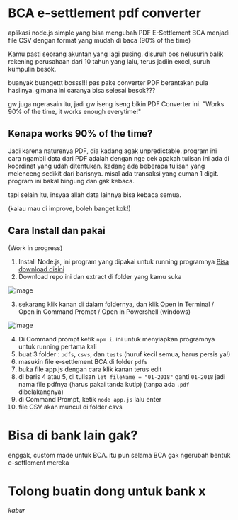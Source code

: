 # BCA e-settlement pdf converter
aplikasi node.js simple yang bisa mengubah PDF E-Settlement BCA menjadi file CSV dengan format yang mudah di baca (90% of the time)

Kamu pasti seorang akuntan yang lagi pusing. disuruh bos nelusurin balik rekening perusahaan dari 10 tahun yang lalu, terus jadiin excel, suruh kumpulin besok.

buanyak buangettt bosss!!! pas pake converter PDF berantakan pula hasilnya. gimana ini caranya bisa selesai besok???

gw juga ngerasain itu, jadi gw iseng iseng bikin PDF Converter ini. "Works 90% of the time, it works enough everytime!"

## Kenapa works 90% of the time?
Jadi karena naturenya PDF, dia kadang agak unpredictable. program ini cara ngambil data dari PDF adalah dengan nge cek apakah tulisan ini ada di koordinat yang udah ditentukan. kadang ada beberapa tulisan yang melenceng sedikit dari barisnya. misal ada transaksi yang cuman 1 digit. program ini bakal bingung dan gak kebaca. 

tapi selain itu, insyaa allah data lainnya bisa kebaca semua.

(kalau mau di improve, boleh banget kok!)

## Cara Install dan pakai 
(Work in progress)
1. Install Node.js, ini program yang dipakai untuk running programnya [Bisa download disini](https://nodejs.org/en/download)
2. Download repo ini dan extract di folder yang kamu suka

![image](https://github.com/swawif/bca-e-settlement-pdf-converter/assets/35835489/9a98b416-3955-437d-a480-ba20c9890f64)


3. sekarang klik kanan di dalam foldernya, dan klik Open in Terminal / Open in Command Prompt / Open in Powershell (windows)

![image](https://github.com/swawif/bca-e-settlement-pdf-converter/assets/35835489/a13183f9-33c4-4dff-9412-0171e96d7bf2)

4. Di Command prompt ketik `npm i`. ini untuk menyiapkan programnya untuk running pertama kali
5. buat 3 folder : `pdfs`, `csvs`, dan `tests` (huruf kecil semua, harus persis ya!)
6. masukin file e-settlement BCA di folder `pdfs`
7. buka file app.js dengan cara klik kanan terus edit 
8. di baris 4 atau 5, di tulisan `let fileName = "01-2018"` ganti `01-2018` jadi nama file pdfnya (harus pakai tanda kutip) (tanpa ada `.pdf` dibelakangnya)
9. di Command Prompt, ketik `node app.js` lalu enter
10. file CSV akan muncul di folder csvs

# Bisa di bank lain gak?
enggak, custom made untuk BCA. itu pun selama BCA gak ngerubah bentuk e-settlement mereka

# Tolong buatin dong untuk bank x
*kabur*
